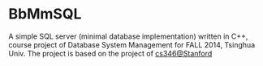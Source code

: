 BbMmSQL
=======
A simple SQL server (minimal database implementation) written in C++, course project of Database System Management for FALL 2014, Tsinghua Univ.
The project is based on the project of [cs346@Stanford](http://web.stanford.edu/class/cs346/project.html)
